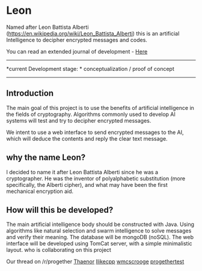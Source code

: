 # Leon
Named after Leon Battista Alberti (https://en.wikipedia.org/wiki/Leon_Battista_Alberti) this is an artificial Intelligence to decipher encrypted messages and codes.

You can read an extended journal of development - [Here](http://read.frontkit.io/9Ox "FrontKit Document")

****

*current Development stage: * conceptualization / proof of concept

****

## Introduction

The main goal of this project is to use the benefits of artificial intelligence in the fields of cryptography. Algorithms commonly used to develop AI systems will test and try to decipher encrypted messages.

We intent to use a web interface to send encrypted messages to the AI, which will deduce the contents and reply the clear text message.


## why the name Leon?

I decided to name it after Leon Battista Alberti since he was a cryptographer. He was the inventor of polyalphabetic substitution (more specifically, the Alberti cipher), and what may have been the first mechanical encryption aid.



## How will this be developed?


The main artificial intelligence body should be constructed with Java. Using algorithms like natural selection and swarm intelligence to solve messages and verify their meaning.
The database will be mongoDB (noSQL). 
The web interface will be developed using TomCat server, with a simple minimalistic layout.
who is collaborating on this project

Our thread on /r/progether
[Thaenor](redditcom/u/thaenor)
[Ilikecpp](redditcom/u/Ilikecpp)
[wmcscrooge](redditcom/u/wmcscrooge)
[progethertest](redditcom/u/progethertest)